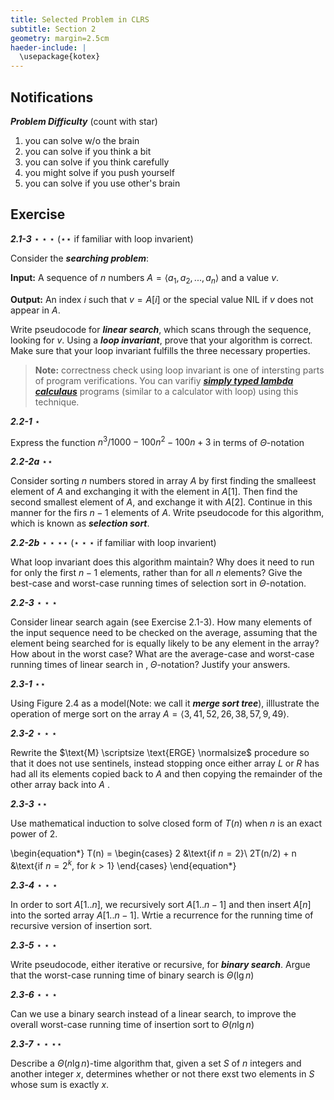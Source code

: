```yaml
---
title: Selected Problem in CLRS
subtitle: Section 2
geometry: margin=2.5cm
haeder-include: | 
  \usepackage{kotex}  
---
```




## Notifications

***Problem Difficulty*** (count with star)

1. you can solve w/o the brain
2. you can solve if you think a bit
3. you can solve if you think carefully
4. you might solve if you push yourself
5. you can solve if you use other's brain

## Exercise

***2.1-3*** $\star \star \star$ ($\star\star$ if familiar with loop invarient)

Consider the ***searching problem***:

**Input:** A sequence of $n$ numbers $A = \langle a_1,a_2,...,a_n \rangle$ and a value $v$.

**Output:** An index $i$ such that $v=A[i]$ or the special value $\text{NIL}$ if $v$ does not appear in $A$.

Write pseudocode for ***linear search***, which scans through the sequence, looking for $v$. Using a ***loop invariant***, prove that your algorithm is correct. Make sure that your loop invariant fulfills the three necessary properties.

> **Note:** correctness check using loop invariant is one of intersting parts of program verifications. You can varifiy ***[simply typed lambda calculaus](<https://en.wikipedia.org/wiki/Simply_typed_lambda_calculus>)*** programs (similar to a calculator with loop) using this technique. 


***2.2-1*** $\star$

Express the function $n^3/1000-100n^2-100n+3$ in terms of $\Theta$-notation


***2.2-2a*** $\star\star$

Consider sorting $n$ numbers stored in array $A$ by first finding the smalleest element of $A$ and exchanging it with the element in $A[1]$. Then find the second smallest element of $A$, and exchange it with $A[2]$. Continue in this manner for the firs $n-1$ elements of $A$. Write pseudocode for this algorithm, which is known as ***selection sort***.

***2.2-2b*** $\star\star\star\star$ ($\star\star\star$ if familiar with loop invarient)

What loop invariant does this algorithm maintain? Why does it need to run for only the first $n-1$ elements, rather than for all $n$ elements? Give the best-case and worst-case running times of selection sort in $\Theta$-notation.


***2.2-3***  $\star\star\star$

Consider linear search again (see Exercise 2.1-3). How many elements of the input sequence need to be checked on the average, assuming that the element being searched for is equally likely to be any element in the array? How about in the worst case? What are the average-case and worst-case running times of linear search in ‚ $\Theta$-notation? Justify your answers.


***2.3-1*** $\star\star$

Using Figure 2.4 as a model(Note: we call it ***merge sort tree***), illlustrate the operation of merge sort on the array $A = \langle 3, 41, 52, 26, 38, 57, 9, 49 \rangle$.


***2.3-2***  $\star\star\star$

Rewrite the $\text{M} \scriptsize \text{ERGE} \normalsize$ procedure so that it does not use sentinels, instead stopping once either array $L$ or $R$ has had all its elements copied back to $A$ and then copying the remainder of the other array back into $A$ .


***2.3-3***  $\star\star$

Use mathematical induction to solve closed form of $T(n)$ when $n$ is an exact power of 2.

\begin{equation*}
T(n) = \begin{cases}
2             &\text{if $n = 2$}\\
2T(n/2) + n   &\text{if $n=2^k$, for $k > 1$}
\end{cases}
\end{equation*}


***2.3-4***  $\star\star\star$

In order to sort $A[1..n]$, we recursively sort $A[1 .. n-1]$ and then insert $A[n]$ into the sorted array $A[1..n-1]$. Wrtie a recurrence for the running time of recursive version of insertion sort.

***2.3-5*** $\star\star\star$

Write pseudocode, either iterative or recursive, for ***binary search***. Argue that the worst-case running time of binary search is $\Theta(\lg n)$

***2.3-6*** $\star\star\star$

Can we use a binary search instead of a linear search, to improve the overall worst-case running time of insertion sort to $\Theta(n \lg n)$

***2.3-7*** $\star\star\star\star$

Describe a $\Theta (n \lg n)$-time algorithm that, given a set $S$ of $n$ integers and another integer $x$, determines whether or not there exst two elements in $S$ whose sum is exactly $x$.